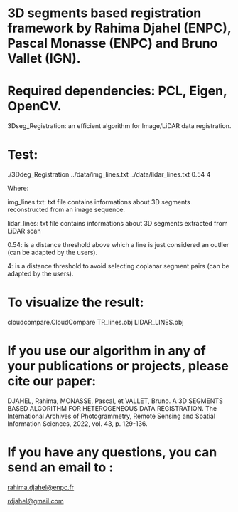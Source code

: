 # 3D segments based registration framework by Rahima Djahel (ENPC), Pascal Monasse (ENPC) and Bruno Vallet (IGN).

# Required dependencies: PCL, Eigen, OpenCV.

3Dseg_Registration: an efficient algorithm for Image/LiDAR data registration.

# Test:
./3Ddeg_Registration ../data/img_lines.txt ../data/lidar_lines.txt 0.54 4


Where:


img_lines.txt: txt file contains informations about 3D segments reconstructed from an image sequence.

lidar_lines: txt file contains informations about 3D segments extracted from LiDAR scan

0.54: is a distance threshold above which a line is just
considered an outlier (can be adapted by the users).

4: is a distance threshold to avoid selecting coplanar segment pairs (can be adapted by the users).

# To visualize the result:

cloudcompare.CloudCompare TR_lines.obj LIDAR_LINES.obj


# If you use our algorithm in any of your publications or projects, please cite our paper:

DJAHEL, Rahima, MONASSE, Pascal, et VALLET, Bruno. A 3D SEGMENTS BASED ALGORITHM FOR HETEROGENEOUS DATA REGISTRATION. The International Archives of Photogrammetry, Remote Sensing and Spatial Information Sciences, 2022, vol. 43, p. 129-136.


# If you have any questions, you can send an email to :

rahima.djahel@enpc.fr

rdjahel@gmail.com
